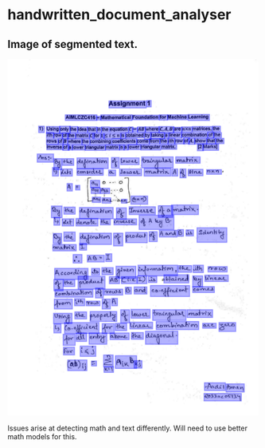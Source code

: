 # handwritten_document_analyser

## Image of segmented text.
<img src="./data/Segmented_Data.png">

Issues arise at detecting math and text differently. Will need to use better math models for this.